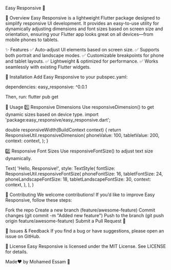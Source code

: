 Easy Responsive 📱

📌 Overview
Easy Responsive is a lightweight Flutter package designed to simplify responsive UI development. It provides an easy-to-use utility for dynamically adjusting dimensions and font sizes based on screen size and orientation, ensuring your Flutter app looks great on all devices—from mobile phones to tablets.

✨ Features
✅ Auto-adjust UI elements based on screen size.
✅ Supports both portrait and landscape modes.
✅ Customizable breakpoints for phone and tablet layouts.
✅ Lightweight & optimized for performance.
✅ Works seamlessly with existing Flutter widgets.

🚀 Installation
Add Easy Responsive to your pubspec.yaml:

dependencies:
easy_responsive: ^0.0.1

Then, run:
flutter pub get

📖 Usage
1️⃣ Responsive Dimensions
Use responsiveDimension() to get dynamic sizes based on device type.
import 'package:easy_responsive/easy_responsive.dart';

double responsiveWidth(BuildContext context) {
return ResponsiveUtil.responsiveDimension(
phoneValue: 100,
tabletValue: 200,
context: context,
);
}

2️⃣ Responsive Font Sizes
Use responsiveFontSize() to adjust text size dynamically.


Text(
'Hello, Responsive!',
style: TextStyle(
fontSize: ResponsiveUtil.responsiveFontSize(
phoneFontSize: 16,
tabletFontSize: 24,
phoneLandscapeFontSize: 18,
tabletLandscapeFontSize: 30,
context: context,
),
),
)


🙌 Contributing
We welcome contributions! If you’d like to improve Easy Responsive, follow these steps:

Fork the repo
Create a new branch (feature/awesome-feature)
Commit changes (git commit -m "Added new feature")
Push to the branch (git push origin feature/awesome-feature)
Submit a Pull Request 🎉


🐛 Issues & Feedback
If you find a bug or have suggestions, please open an issue on GitHub.


📄 License
Easy Responsive is licensed under the MIT License. See LICENSE for details.


 Made❤️ by Mohamed Essam 💙







